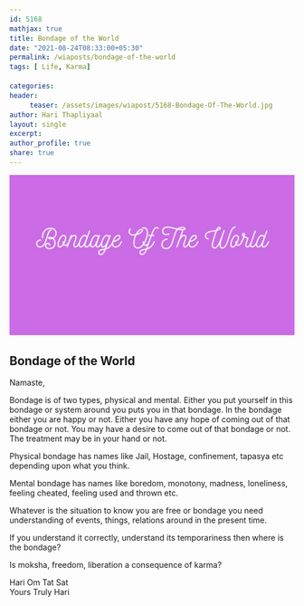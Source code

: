 ```yaml
--- 
id: 5168
mathjax: true  
title: Bondage of the World
date: "2021-08-24T08:33:00+05:30"
permalink: /wiaposts/bondage-of-the-world
tags: [ Life, Karma]    

categories: 
header:
     teaser: /assets/images/wiapost/5168-Bondage-Of-The-World.jpg
author: Hari Thapliyaal 
layout: single 
excerpt:  
author_profile: true 
share: true 
---
```


![Bondage of the World](/assets/images/wiapost/5168-Bondage-Of-The-World.jpg)

## Bondage of the World   

    
Namaste,    
    
Bondage is of two types, physical and mental. Either you put yourself in this bondage or system around you puts you in that bondage. In the bondage either you are happy or not. Either you have any hope of coming out of that bondage or not. You may have a desire to come out of that bondage or not. The treatment may be in your hand or not.     
    
Physical bondage has names like Jail, Hostage, confinement, tapasya etc depending upon what you think.     
    
Mental bondage has names like boredom, monotony, madness, loneliness, feeling cheated, feeling used and thrown etc.     
    
Whatever is the situation to know you are free or bondage you need understanding of events, things, relations around in the present time.     
    
If you understand it correctly, understand its temporariness then where is the bondage?     
    
Is moksha, freedom, liberation a consequence of karma?     
    
Hari Om Tat Sat     
Yours Truly Hari    
